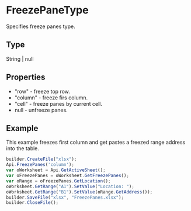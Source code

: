 # FreezePaneType

Specifies freeze panes type.

## Type

String &#124; null

## Properties

- "row" - freeze top row.
- "column" - freeze firs column.
- "cell" - freeze panes by current cell.
- null - unfreeze panes.

## Example

This example freezes first column and get pastes a freezed range address into the table.

```javascript
builder.CreateFile("xlsx");
Api.FreezePanes('column');
var oWorksheet = Api.GetActiveSheet();
var oFreezePanes = oWorksheet.GetFreezePanes();
var oRange = oFreezePanes.GetLocation();
oWorksheet.GetRange("A1").SetValue("Location: ");
oWorksheet.GetRange("B1").SetValue(oRange.GetAddress());
builder.SaveFile("xlsx", "FreezePanes.xlsx");
builder.CloseFile();
```